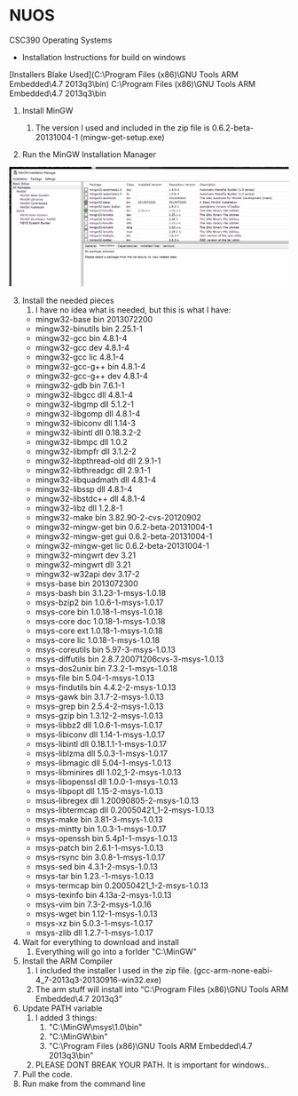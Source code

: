 # NUOS
CSC390 Operating Systems


- Installation Instructions for build on windows

[Installers Blake Used](C:\Program Files (x86)\GNU Tools ARM Embedded\4.7 2013q3\bin)
C:\Program Files (x86)\GNU Tools ARM Embedded\4.7 2013q3\bin

1. Install MinGW
    1. The version I used and included in the zip file is 0.6.2-beta-20131004-1 (mingw-get-setup.exe)

2. Run the MinGW Installation Manager

![Installation manager](https://github.com/RyliD/NUOS/blob/master/install.png)

3. Install the needed pieces
    1. I have no idea what is needed, but this is what I have:
    * mingw32-base              bin   2013072200
    * mingw32-binutils          bin   2.25.1-1
    * mingw32-gcc               bin   4.8.1-4
    * mingw32-gcc               dev   4.8.1-4
    * mingw32-gcc               lic   4.8.1-4
    * mingw32-gcc-g++           bin   4.8.1-4
    * mingw32-gcc-g++           dev   4.8.1-4
    * mingw32-gdb               bin   7.6.1-1
    * mingw32-libgcc            dll   4.8.1-4
    * mingw32-libgmp            dll   5.1.2-1
    * mingw32-libgomp           dll   4.8.1-4
    * mingw32-libiconv          dll   1.14-3
    * mingw32-libintl           dll   0.18.3.2-2
    * mingw32-libmpc            dll   1.0.2
    * mingw32-libmpfr           dll   3.1.2-2
    * mingw32-libpthread-old    dll   2.9.1-1
    * mingw32-libthreadgc       dll   2.9.1-1
    * mingw32-libquadmath       dll   4.8.1-4
    * mingw32-libssp            dll   4.8.1-4
    * mingw32-libstdc++         dll   4.8.1-4
    * mingw32-libz              dll   1.2.8-1
    * mingw32-make              bin   3.82.90-2-cvs-20120902
    * mingw32-mingw-get         bin   0.6.2-beta-20131004-1
    * mingw32-mingw-get         gui   0.6.2-beta-20131004-1
    * mingw32-mingw-get         lic   0.6.2-beta-20131004-1
    * mingw32-mingwrt           dev   3.21
    * mingw32-mingwrt           dll   3.21
    * mingw32-w32api            dev   3.17-2
    * msys-base                 bin   2013072300
    * msys-bash                 bin   3.1.23-1-msys-1.0.18
    * msys-bzip2                bin   1.0.6-1-msys-1.0.17
    * msys-core                 bin   1.0.18-1-msys-1.0.18
    * msys-core                 doc   1.0.18-1-msys-1.0.18
    * msys-core                 ext   1.0.18-1-msys-1.0.18
    * msys-core                 lic   1.0.18-1-msys-1.0.18
    * msys-coreutils            bin   5.97-3-msys-1.0.13
    * msys-diffutils            bin   2.8.7.20071206cvs-3-msys-1.0.13
    * msys-dos2unix             bin   7.3.2-1-msys-1.0.18
    * msys-file                 bin   5.04-1-msys-1.0.13
    * msys-findutils            bin   4.4.2-2-msys-1.0.13
    * msys-gawk                 bin   3.1.7-2-msys-1.0.13
    * msys-grep                 bin   2.5.4-2-msys-1.0.13
    * msys-gzip                 bin   1.3.12-2-msys-1.0.13
    * msys-libbz2               dll   1.0.6-1-msys-1.0.17
    * msys-libiconv             dll   1.14-1-msys-1.0.17
    * msys-libintl              dll   0.18.1.1-1-msys-1.0.17
    * msys-liblzma              dll   5.0.3-1-msys-1.0.17
    * msys-libmagic             dll   5.04-1-msys-1.0.13
    * msys-libminires           dll   1.02_1-2-msys-1.0.13
    * msys-libopenssl           dll   1.0.0-1-msys-1.0.13
    * msys-libpopt              dll   1.15-2-msys-1.0.13
    * msus-libregex             dll   1.20090805-2-msys-1.0.13
    * msys-libtermcap           dll   0.20050421_1-2-msys-1.0.13
    * msys-make                 bin   3.81-3-msys-1.0.13
    * msys-mintty               bin   1.0.3-1-msys-1.0.17
    * msys-openssh              bin   5.4p1-1-msys-1.0.13
    * msys-patch                bin   2.6.1-1-msys-1.0.13
    * msys-rsync                bin   3.0.8-1-msys-1.0.17
    * msys-sed                  bin   4.3.1-2-msys-1.0.13
    * msys-tar                  bin   1.23.-1-msys-1.0.13
    * msys-termcap              bin   0.20050421_1-2-msys-1.0.13
    * msys-texinfo              bin   4.13a-2-msys-1.0.13
    * msys-vim                  bin   7.3-2-msys-1.0.16
    * msys-wget                 bin   1.12-1-msys-1.0.13
    * msys-xz                   bin   5.0.3-1-msys-1.0.17
    * msys-zlib                 dll   1.2.7-1-msys-1.0.17
4. Wait for everything to download and install
    1. Everything will go into a forlder "C:\MinGW"
5. Install the ARM Compiler
    1. I included the installer I used in the zip file. (gcc-arm-none-eabi-4_7-2013q3-20130916-win32.exe)
    2. The arm stuff will install into “C:\Program Files (x86)\GNU Tools ARM Embedded\4.7 2013q3”
6. Update PATH variable
    1. I added 3 things:
        1. "C:\MinGW\msys\1.0\bin"
        2. "C:\MinGW\bin"
        3. "C:\Program Files (x86)\GNU Tools ARM Embedded\4.7 2013q3\bin"
     2.  PLEASE DONT BREAK YOUR PATH.  It is important for windows..
7. Pull the code.
8. Run make from the command line
